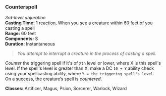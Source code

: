 ### Counterspell
*3rd-level abjuration*  
**Casting Time:** 1 reaction, When you see a creature within 60 feet of you casting a spell  
**Range:** 60 feet  
**Components:** S  
**Duration:** Instantaneous  

> *You attempt to interrupt a creature in the process of casting a spell.*

*Counter* the triggering spell if it's of `Xth` level or lower, where X is this spell's level. If the spell's level is greater than X, make a DC `10 + Y` ability check using your spellcasting ability, where `Y = the triggering spell's level`. On a success, the creature’s spell is *countered*.

**Classes:** Artificer, Magus, Psion, Sorcerer, Warlock, Wizard